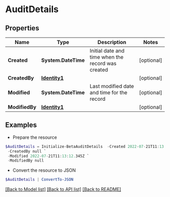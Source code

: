 # AuditDetails
## Properties

Name | Type | Description | Notes
------------ | ------------- | ------------- | -------------
**Created** | **System.DateTime** | Initial date and time when the record was created | [optional] 
**CreatedBy** | [**Identity1**](Identity1.md) |  | [optional] 
**Modified** | **System.DateTime** | Last modified date and time for the record | [optional] 
**ModifiedBy** | [**Identity1**](Identity1.md) |  | [optional] 

## Examples

- Prepare the resource
```powershell
$AuditDetails = Initialize-BetaAuditDetails  -Created 2022-07-21T11:13:12.345Z `
 -CreatedBy null `
 -Modified 2022-07-21T11:13:12.345Z `
 -ModifiedBy null
```

- Convert the resource to JSON
```powershell
$AuditDetails | ConvertTo-JSON
```

[[Back to Model list]](../README.md#documentation-for-models) [[Back to API list]](../README.md#documentation-for-api-endpoints) [[Back to README]](../README.md)

